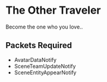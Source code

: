 # The Other Traveler

Become the one who you love..

## Packets Required

- AvatarDataNotify
- SceneTeamUpdateNotify
- SceneEntityAppearNotify
